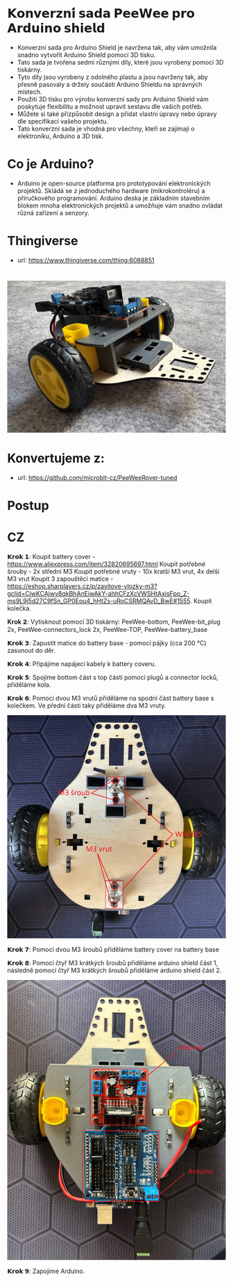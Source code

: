 # 𝗞𝗼𝗻𝘃𝗲𝗿𝘇𝗻𝗶́ 𝘀𝗮𝗱𝗮 𝗣𝗲𝗲𝗪𝗲𝗲 𝗽𝗿𝗼 𝗔𝗿𝗱𝘂𝗶𝗻𝗼 𝘀𝗵𝗶𝗲𝗹𝗱 
* Konverzní sada pro Arduino Shield je navržena tak, aby vám umožnila snadno vytvořit Arduino Shield pomocí 3D tisku.
* Tato sada je tvořena sedmi různými díly, které jsou vyrobeny pomocí 3D tiskárny.
* Tyto díly jsou vyrobeny z odolného plastu a jsou navrženy tak, aby přesně pasovaly a držely součásti Arduino Shieldu na správných místech.
* Použití 3D tisku pro výrobu konverzní sady pro Arduino Shield vám poskytuje flexibilitu a možnost upravit sestavu dle vašich potřeb.
* Můžete si také přizpůsobit design a přidat vlastní úpravy nebo úpravy dle specifikací vašeho projektu.
* Tato konverzní sada je vhodná pro všechny, kteří se zajímají o elektroniku, Arduino a 3D tisk.
  
# Co je Arduino?
* Arduino je open-source platforma pro prototypování elektronických projektů. Skládá se z jednoduchého hardware (mikrokontroléru) a příručkového programování. Arduino deska je základním stavebním blokem mnoha elektronických projektů a umožňuje vám snadno ovládat různá zařízení a senzory.

# Thingiverse
* url: https://www.thingiverse.com/thing:6088851
#
![Assembled](https://github.com/pslib-cz/2022-p2a-mme-pppp-MatyasKorytar/blob/main/images/pic.png)

# Konvertujeme z: 
* url: https://github.com/microbit-cz/PeeWeeRover-tuned


# Postup
# CZ
𝗞𝗿𝗼𝗸 𝟭:
Koupit battery cover - https://www.aliexpress.com/item/32820695697.html 
Koupit potřebné šrouby - 2x střední M3
Koupit potřebné vruty - 10x kratší M3 vrut,  4x delší M3 vrut
Koupit 3 zapouštěcí matice - https://eshop.sharplayers.cz/p/zavitove-vlozky-m3?gclid=CjwKCAjwv8qkBhAnEiwAkY-ahhCFzXcVWSHtAxjsFpo_Z-ms9L9j5d27C9fSn_GP0Eou4_hHtZs-uRoCSRMQAvD_BwE#1555.
Koupit kolečka.

𝐊𝐫𝐨𝐤 𝟮:
Vytisknout pomocí 3D tiskárny: PeeWee-bottom, PeeWee-bit_plug 2x, PeeWee-connectors_lock 2x, PeeWee-TOP, PeeWee-battery_base

𝗞𝗿𝗼𝗸 𝟯:
Zapustit matice do battery base - pomocí pájky (cca 200 °C) zasunout do děr.

𝗞𝗿𝗼𝗸 𝟰:
Připájíme napájecí kabely k battery coveru.

𝗞𝗿𝗼𝗸 𝟱:
Spojíme bottom část s top částí pomocí plugů a connector locků, přiděláme kola.

𝗞𝗿𝗼𝗸 𝟲:
Pomocí dvou M3 vrutů přiděláme na spodní část battery base s kolečkem. Ve přední části taky přiděláme dva M3 vruty.

![Assembled](https://github.com/pslib-cz/2022-p2a-mme-pppp-MatyasKorytar/blob/main/images/lower1.png)

𝗞𝗿𝗼𝗸 𝟳: 
Pomocí dvou M3 šroubů přiděláme battery cover na battery base

𝗞𝗿𝗼𝗸 𝟴: 
Pomocí čtyř M3 krátkých šroubů přiděláme arduino shield část 1, následně pomocí čtyř M3 krátkých šroubů přiděláme arduino shield část 2.

![Assembled](https://github.com/pslib-cz/2022-p2a-mme-pppp-MatyasKorytar/blob/main/images/upper.png)

𝗞𝗿𝗼𝗸 𝟵:
Zapojíme Arduino.
